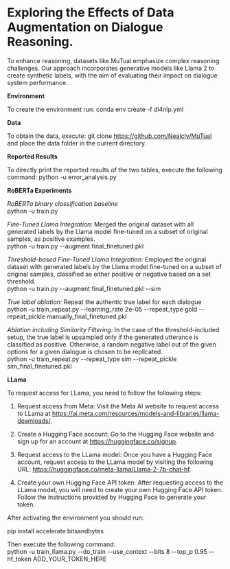 # Exploring the Effects of Data Augmentation on Dialogue Reasoning. 


To enhance reasoning, datasets like MuTual emphasize complex reasoning challenges. Our approach incorporates generative models like Llama 2 to create synthetic labels, with the aim of evaluating their impact on dialogue system performance.

**Environment**

To create the environment run: conda env create -f dl4nlp.yml

**Data**

To obtain the data, execute: git clone https://github.com/Nealcly/MuTual and place the data folder in the current directory.

**Reported Results** 

To directly print the reported results of the two tables, execute the following command: python -u error_analysis.py


**RoBERTa Experiments**

*RoBERTa binary classification baseline*\
python -u train.py

*Fine-Tuned Llama Integration:* Merged the original dataset with all generated labels by the Llama model fine-tuned on a subset of original samples, as positive examples.\
python -u train.py --augment final_finetuned.pkl

*Threshold-based Fine-Tuned Llama Integration:* Employed the original dataset with generated labels by the Llama model fine-tuned on a subset of original samples, classified as either positive or negative based on a set threshold.\
python -u train.py --augment final_finetuned.pkl --sim

*True label ablation:* Repeat the authentic true label for each dialogue \
python -u train_repeat.py --learning_rate 2e-05 --repeat_type gold --repeat_pickle manually_final_finetuned.pkl

*Ablation including Similarity Filtering:* In the case of the threshold-included setup, the true label is upsampled only if the generated utterance is classified as positive. Otherwise, a random negative label out of the given options for a given dialogue is chosen to be replicated.\
python -u train_repeat.py --repeat_type sim --repeat_pickle sim_final_finetuned.pkl

**LLama**

To request access for LLama, you need to follow the following steps:
1. Request access from Meta: Visit the Meta AI website to request access to LLama at https://ai.meta.com/resources/models-and-libraries/llama-downloads/.

2. Create a Hugging Face account: Go to the Hugging Face website and sign up for an account at https://huggingface.co/signup.

3. Request access to the LLama model: Once you have a Hugging Face account, request access to the LLama model by visiting the following URL: https://huggingface.co/meta-llama/Llama-2-7b-chat-hf.

4. Create your own Hugging Face API token: After requesting access to the LLama model, you will need to create your own Hugging Face API token. Follow the instructions provided by Hugging Face to generate your token.

After activating the environment you should run:

pip install accelerate bitsandbytes

Then execute the following command: \
python -u train_llama.py --do_train --use_context --bits 8 --top_p 0.95 --hf_token ADD_YOUR_TOKEN_HERE



